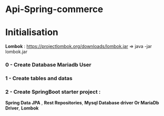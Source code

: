# Api-Spring-commerce

# Initialisation

**Lombok** : https://projectlombok.org/downloads/lombok.jar  => java -jar lombok.jar

### 0 - Create Database Mariadb User
### 1 - Create tables and datas
### 2 - Create SpringBoot starter project :
**Spring Data JPA** ,
**Rest Repositories**,
**Mysql Database driver Or MariaDb Driver**,
**Lombok**
